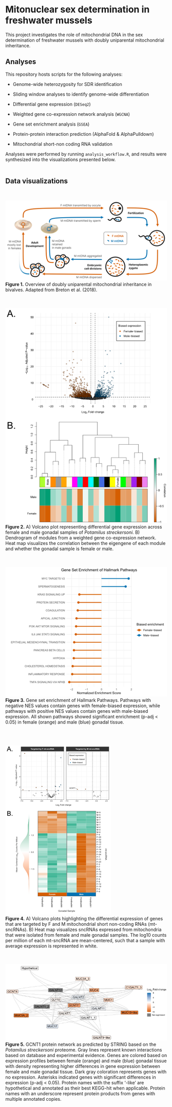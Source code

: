# Mitonuclear sex determination in freshwater mussels

This project investigates the role of mitochondrial DNA in the sex determination of freshwater mussels with doubly uniparental mitochondrial inheritance. 

## Analyses 
This repository hosts scripts for the following analyses:

-   Genome-wide heterozygosity for SDR identification

-   Sliding window analyses to identify genome-wide differentiation

-   Differential gene expression (`DESeq2`)

-   Weighted gene co-expression network analysis (`WGCNA`)

-   Gene set enrichment analysis (`GSEA`)

-   Protein-protein interaction prediction (AlphaFold & AlphaPulldown)

-   Mitochondrial short-non coding RNA validation


Analyses were performed by running `analysis_workflow.R`, and results were synthesized into the visualizations presented below. 
<br> <br>

## Data visualizations
<br>

![Figure 1](figures/final_manuscript_figures/DUI_schema.png)  
**Figure 1.** Overview of doubly uniparental mitochondrial inheritance in bivalves. Adapted from Breton et al. (2018). 
<br>  
<br>

![Figure 2](figures/final_manuscript_figures/nuclear_volcano_WGCNA.png)   
**Figure 2.** A) Volcano plot representing differential gene expression across female and male gonadal samples of *Potamilus streckersoni.* B) Dendrogram of modules from a weighted gene co-expression network. Heat map visualizes the correlation between the eigengene of each module and whether the gonadal sample is female or male. 
<br>  
<br>

![Figure 3](figures/final_manuscript_figures/gsea_plot_hallmark.png)     
**Figure 3.** Gene set enrichment of Hallmark Pathways. Pathways with negative NES values contain genes with female-biased expression, while pathways with positive NES values contain genes with male-biased expression. All shown pathways showed significant enrichment (p-adj < 0.05) in female (orange) and male (blue) gonadal tissue.  
<br>  
<br>  

![Figure 4](figures/final_manuscript_figures/target_volcano_sncRNA_heatmap.png)     
**Figure 4.** A) Volcano plots highlighting the differential expression of genes that are targeted by F and M mitochondrial short non-coding RNAs (mt-sncRNAs). B) Heat map visualizes sncRNAs expressed from mitochondria that were isolated from female and male gonadal samples. The log10 counts per million of each mt-sncRNA are mean-centered, such that a sample with average expression is represented in white.
<br>  
<br>  

![Figure 5](figures/final_manuscript_figures/GCNT1_network_expression.png)     
**Figure 5.** GCNT1 protein network as predicted by STRING based on the *Potamilus streckersoni* proteome. Gray lines represent known interactions based on database and experimental evidence. Genes are colored based on expression profiles between female (orange) and male (blue) gonadal tissue with density representing higher differences in gene expression between female and male gonadal tissue. Dark gray coloration represents genes with no expression. Asterisks indicated genes with significant differences in expression (p-adj < 0.05). Protein names with the suffix ‘-like’ are hypothetical and annotated as their best KEGG-hit when applicable. Protein names with an underscore represent protein products from genes with multiple annotated copies. 
